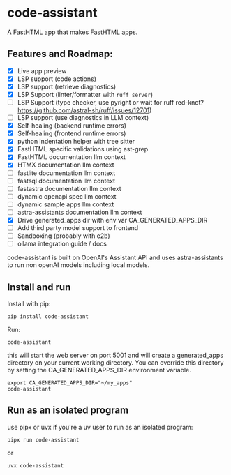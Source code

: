 # code-assistant

A FastHTML app that makes FastHTML apps.

## Features and Roadmap:
 - [X] Live app preview
 - [X] LSP support (code actions)
 - [X] LSP support (retrieve diagnostics)
 - [X] LSP Support (linter/formatter with `ruff server`)
 - [ ] LSP Support (type checker, use pyright or wait for ruff red-knot? https://github.com/astral-sh/ruff/issues/12701)
 - [ ] LSP support (use diagnostics in LLM context)
 - [X] Self-healing (backend runtime errors)
 - [X] Self-healing (frontend runtime errors)
 - [X] python indentation helper with tree sitter
 - [X] FastHTML specific validations using ast-grep
 - [X] FastHTML documentation llm context
 - [X] HTMX documentation llm context
 - [ ] fastlite documentation llm context
 - [ ] fastsql documentation llm context
 - [ ] fastastra documentation llm context
 - [ ] dynamic openapi spec llm context
 - [ ] dynamic sample apps llm context
 - [ ] astra-assistants documentation llm context
 - [X] Drive generated_apps dir with env var CA_GENERATED_APPS_DIR
 - [ ] Add third party model support to frontend
 - [ ] Sandboxing (probably with e2b)
 - [ ] ollama integration guide / docs

code-assistant is built on OpenAI's Assistant API and uses astra-assistants to run non openAI models including local models.

## Install and run

Install with pip:

    pip install code-assistant

Run:

    code-assistant

this will start the web server on port 5001 and will create a generated_apps directory on your current working directory. You can override this directory by setting the CA_GENERATED_APPS_DIR environment variable.

    export CA_GENERATED_APPS_DIR="~/my_apps"
    code-assistant

## Run as an isolated program

use pipx or uvx if you're a uv user to run as an isolated program:

    pipx run code-assistant

or

    uvx code-assistant

